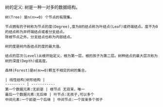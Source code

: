 树的定义:
	树是一种一对多的数据结构。
	
	树(Tree) 是n(n>=0) 个节点的有限集。
	
	节点拥有的子树称为节点的度(Degree),度为0的结点称为叶结点(Leaf)或终端结点。度不为0的结点称为非终端结点或者分支结点。
	除根节点之外，分支结点也称为内部结点。
	
	树的度是树内各结点的度的最大值。
	
	结点的层次(Level)从根开始定义，根为第一层，根的孩子为第二层。树种结点的最大层次称为树的深度(Depth)或高度。
	
	森林(Forest)是m(m>=0)颗互不相交的树的集合。
	
	| 线性结构|树形结构 |
	--------- | -----------
	第一个数据元素:无前驱 | 根节点 无双亲，唯一
	最后一个数据元素:无后继 | 叶节点:无孩子,可以多个
	中间元素:一个前驱一个后继 | 中间节点:一个双亲多个孩子
